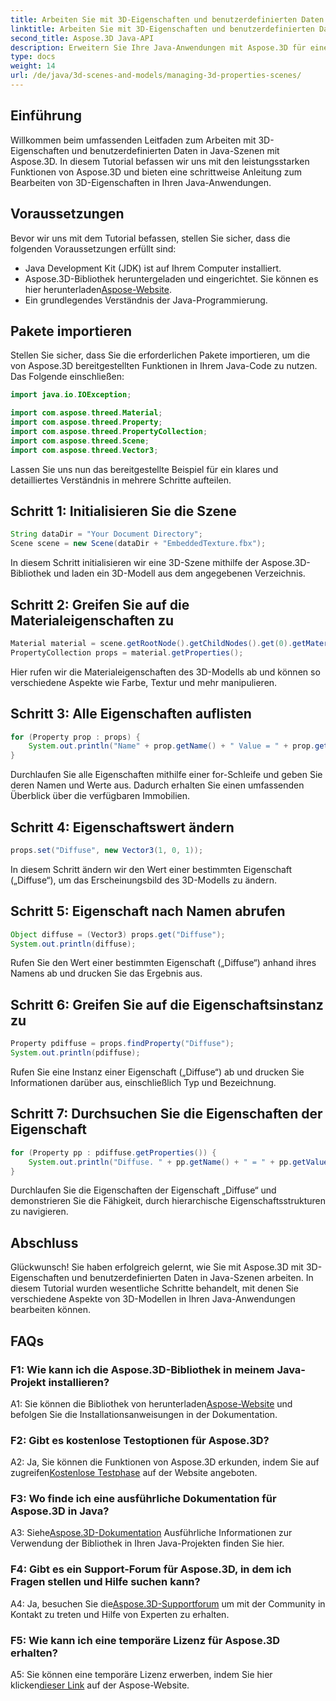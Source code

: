 ```yaml
---
title: Arbeiten Sie mit 3D-Eigenschaften und benutzerdefinierten Daten in Java-Szenen mit Aspose.3D
linktitle: Arbeiten Sie mit 3D-Eigenschaften und benutzerdefinierten Daten in Java-Szenen mit Aspose.3D
second_title: Aspose.3D Java-API
description: Erweitern Sie Ihre Java-Anwendungen mit Aspose.3D für eine nahtlose 3D-Eigenschaftsmanipulation. Folgen Sie unserem Tutorial für eine Schritt-für-Schritt-Anleitung.
type: docs
weight: 14
url: /de/java/3d-scenes-and-models/managing-3d-properties-scenes/
---
```

## Einführung

Willkommen beim umfassenden Leitfaden zum Arbeiten mit 3D-Eigenschaften und benutzerdefinierten Daten in Java-Szenen mit Aspose.3D. In diesem Tutorial befassen wir uns mit den leistungsstarken Funktionen von Aspose.3D und bieten eine schrittweise Anleitung zum Bearbeiten von 3D-Eigenschaften in Ihren Java-Anwendungen.

## Voraussetzungen

Bevor wir uns mit dem Tutorial befassen, stellen Sie sicher, dass die folgenden Voraussetzungen erfüllt sind:

- Java Development Kit (JDK) ist auf Ihrem Computer installiert.
-  Aspose.3D-Bibliothek heruntergeladen und eingerichtet. Sie können es hier herunterladen[Aspose-Website](https://releases.aspose.com/3d/java/).
- Ein grundlegendes Verständnis der Java-Programmierung.

## Pakete importieren

Stellen Sie sicher, dass Sie die erforderlichen Pakete importieren, um die von Aspose.3D bereitgestellten Funktionen in Ihrem Java-Code zu nutzen. Das Folgende einschließen:

```java
import java.io.IOException;

import com.aspose.threed.Material;
import com.aspose.threed.Property;
import com.aspose.threed.PropertyCollection;
import com.aspose.threed.Scene;
import com.aspose.threed.Vector3;
```

Lassen Sie uns nun das bereitgestellte Beispiel für ein klares und detailliertes Verständnis in mehrere Schritte aufteilen.

## Schritt 1: Initialisieren Sie die Szene

```java
String dataDir = "Your Document Directory";
Scene scene = new Scene(dataDir + "EmbeddedTexture.fbx");
```

In diesem Schritt initialisieren wir eine 3D-Szene mithilfe der Aspose.3D-Bibliothek und laden ein 3D-Modell aus dem angegebenen Verzeichnis.

## Schritt 2: Greifen Sie auf die Materialeigenschaften zu

```java
Material material = scene.getRootNode().getChildNodes().get(0).getMaterial();
PropertyCollection props = material.getProperties();
```

Hier rufen wir die Materialeigenschaften des 3D-Modells ab und können so verschiedene Aspekte wie Farbe, Textur und mehr manipulieren.

## Schritt 3: Alle Eigenschaften auflisten

```java
for (Property prop : props) {
    System.out.println("Name" + prop.getName() + " Value = " + prop.getValue());
}
```

Durchlaufen Sie alle Eigenschaften mithilfe einer for-Schleife und geben Sie deren Namen und Werte aus. Dadurch erhalten Sie einen umfassenden Überblick über die verfügbaren Immobilien.

## Schritt 4: Eigenschaftswert ändern

```java
props.set("Diffuse", new Vector3(1, 0, 1));
```

In diesem Schritt ändern wir den Wert einer bestimmten Eigenschaft („Diffuse“), um das Erscheinungsbild des 3D-Modells zu ändern.

## Schritt 5: Eigenschaft nach Namen abrufen

```java
Object diffuse = (Vector3) props.get("Diffuse");
System.out.println(diffuse);
```

Rufen Sie den Wert einer bestimmten Eigenschaft („Diffuse“) anhand ihres Namens ab und drucken Sie das Ergebnis aus.

## Schritt 6: Greifen Sie auf die Eigenschaftsinstanz zu

```java
Property pdiffuse = props.findProperty("Diffuse");
System.out.println(pdiffuse);
```

Rufen Sie eine Instanz einer Eigenschaft („Diffuse“) ab und drucken Sie Informationen darüber aus, einschließlich Typ und Bezeichnung.

## Schritt 7: Durchsuchen Sie die Eigenschaften der Eigenschaft

```java
for (Property pp : pdiffuse.getProperties()) {
    System.out.println("Diffuse. " + pp.getName() + " = " + pp.getValue());
}
```

Durchlaufen Sie die Eigenschaften der Eigenschaft „Diffuse“ und demonstrieren Sie die Fähigkeit, durch hierarchische Eigenschaftsstrukturen zu navigieren.

## Abschluss

Glückwunsch! Sie haben erfolgreich gelernt, wie Sie mit Aspose.3D mit 3D-Eigenschaften und benutzerdefinierten Daten in Java-Szenen arbeiten. In diesem Tutorial wurden wesentliche Schritte behandelt, mit denen Sie verschiedene Aspekte von 3D-Modellen in Ihren Java-Anwendungen bearbeiten können.

## FAQs

### F1: Wie kann ich die Aspose.3D-Bibliothek in meinem Java-Projekt installieren?

 A1: Sie können die Bibliothek von herunterladen[Aspose-Website](https://releases.aspose.com/3d/java/) und befolgen Sie die Installationsanweisungen in der Dokumentation.

### F2: Gibt es kostenlose Testoptionen für Aspose.3D?

 A2: Ja, Sie können die Funktionen von Aspose.3D erkunden, indem Sie auf zugreifen[Kostenlose Testphase](https://releases.aspose.com/) auf der Website angeboten.

### F3: Wo finde ich eine ausführliche Dokumentation für Aspose.3D in Java?

 A3: Siehe[Aspose.3D-Dokumentation](https://reference.aspose.com/3d/java/) Ausführliche Informationen zur Verwendung der Bibliothek in Ihren Java-Projekten finden Sie hier.

### F4: Gibt es ein Support-Forum für Aspose.3D, in dem ich Fragen stellen und Hilfe suchen kann?

A4: Ja, besuchen Sie die[Aspose.3D-Supportforum](https://forum.aspose.com/c/3d/18) um mit der Community in Kontakt zu treten und Hilfe von Experten zu erhalten.

### F5: Wie kann ich eine temporäre Lizenz für Aspose.3D erhalten?

 A5: Sie können eine temporäre Lizenz erwerben, indem Sie hier klicken[dieser Link](https://purchase.aspose.com/temporary-license/) auf der Aspose-Website.